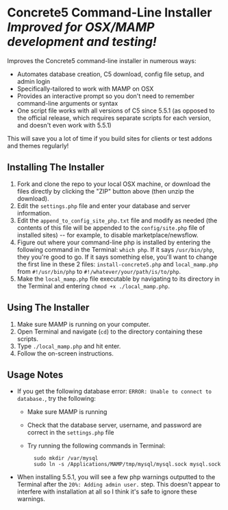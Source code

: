 # Concrete5 Command-Line Installer <br /> _Improved for OSX/MAMP development and testing!_
Improves the Concrete5 command-line installer in numerous ways:
 * Automates database creation, C5 download, config file setup, and admin login
 * Specifically-tailored to work with MAMP on OSX
 * Provides an interactive prompt so you don't need to remember command-line arguments or syntax
 * One script file works with all versions of C5 since 5.5.1 (as opposed to the official release, which requires separate scripts for each version, and doesn't even work with 5.5.1)
 
This will save you a lot of time if you build sites for clients or test addons and themes regularly!

## Installing The Installer
1. Fork and clone the repo to your local OSX machine, or download the files directly by clicking the "ZIP" button above (then unzip the download).
2. Edit the `settings.php` file and enter your database and server information.
3. Edit the `append_to_config_site_php.txt` file and modify as needed (the contents of this file will be appended to the `config/site.php` file of installed sites) -- for example, to disable marketplace/newsflow.
4. Figure out where your command-line php is installed by entering the following command in the Terminal: `which php`. If it says `/usr/bin/php`, they you're good to go. If it says something else, you'll want to change the first line in these 2 files: `install-concrete5.php` and `local_mamp.php` from `#!/usr/bin/php` to `#!/whatever/your/path/is/to/php`.
5. Make the `local_mamp.php` file executable by navigating to its directory in the Terminal and entering `chmod +x ./local_mamp.php`.

## Using The Installer
1. Make sure MAMP is running on your computer.
2. Open Terminal and navigate (`cd`) to the directory containing these scripts.
3. Type `./local_mamp.php` and hit enter.
4. Follow the on-screen instructions.

## Usage Notes
* If you get the following database error: `ERROR: Unable to connect to database.`, try the following:
    * Make sure MAMP is running
    * Check that the database server, username, and password are correct in the `settings.php` file
    * Try running the following commands in Terminal:

            sudo mkdir /var/mysql
            sudo ln -s /Applications/MAMP/tmp/mysql/mysql.sock mysql.sock

* When installing 5.5.1, you will see a few php warnings outputted to the Terminal after the `20%: Adding admin user.` step. This doesn't appear to interfere with installation at all so I think it's safe to ignore these warnings.
